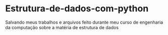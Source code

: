 # Estrutura-de-dados-com-python
Salvando meus trabalhos e arquivos feito durante meu curso de engenharia da computação sobre a matéria de estrutura de dados 
